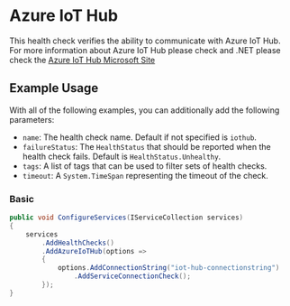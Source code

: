 # Azure IoT Hub

This health check verifies the ability to communicate with Azure IoT Hub. For more information about Azure IoT Hub please check and .NET please check the [Azure IoT Hub Microsoft Site](https://azure.microsoft.com/en-us/services/iot-hub/)

## Example Usage

With all of the following examples, you can additionally add the following parameters:

- `name`: The health check name. Default if not specified is `iothub`.
- `failureStatus`: The `HealthStatus` that should be reported when the health check fails. Default is `HealthStatus.Unhealthy`.
- `tags`: A list of tags that can be used to filter sets of health checks.
- `timeout`: A `System.TimeSpan` representing the timeout of the check.

### Basic

```csharp
public void ConfigureServices(IServiceCollection services)
{
    services
        .AddHealthChecks()
        .AddAzureIoTHub(options =>
        {
            options.AddConnectionString("iot-hub-connectionstring")
                .AddServiceConnectionCheck();
        });
}
```
